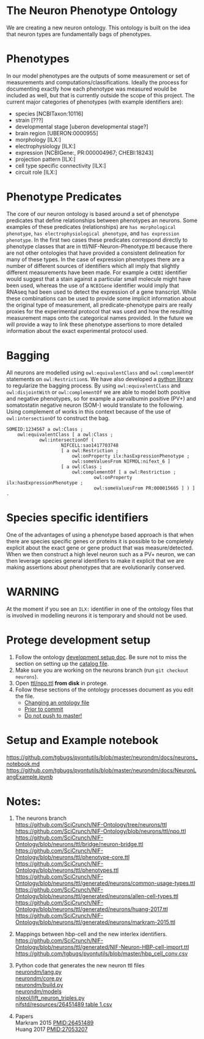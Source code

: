 # The Neuron Phenotype Ontology
We are creating a new neuron ontology.
This ontology is built on the idea that neuron types are fundamentally bags of phenotypes.

# Phenotypes
In our model phenotypes are the outputs of some measurement or set of measurements and computations/classifications. Ideally the process for documenting exactly how each phenotype was measured would be included as well, but that is currently outside the scope of this project. The current major categories of phenotypes (with example identifiers are):
  * species [NCBITaxon:10116]
  * strain [???]
  * developmental stage [uberon developmental stage?]
  * brain region [UBERON:0000955]
  * morphology [ILX:]
  * electrophysiology [ILX:]
  * expression [NCBIGene:, PR:000004967; CHEBI:18243]
  * projection pattern [ILX:]
  * cell type specific connectivity [ILX:]
  * circuit role [ILX:]

# Phenotype Predicates
The core of our neuron ontology is based around a set of phenotype predicates that define relationships between phenotypes an neurons. Some examples of these predicates (relationships) are `has morphological phenotype`, `has electrophysiological phenotype`, and `has expression phenotype`. In the first two cases these predicates correspond directly to phenotype classes that are in ttl/NIF-Neuron-Phenotype.ttl because there are not other ontologies that have provided a consistent delineation for many of these types. In the case of expression phenotypes there are a number of different sources of identifiers which all imply that slightly different measurements have been made. For example a `CHEBI` identifier would suggest that a stain against a particular small molecule might have been used, whereas the use of a `NCBIGene` identifier would imply that RNAseq had been used to detect the expression of a gene transcript. While these combinations can be used to provide some implicit information about the original type of measurement, all predicate-phenotype pairs are really proxies for the experimental protocol that was used and how the resulting measurement maps onto the categorical names provided. In the future we will provide a way to link these phenotype assertions to more detailed information about the exact experimental protocol used.

# Bagging
All neurons are modelled using `owl:equivalentClass` and `owl:complementOf` statements on `owl:Restriction`s. We have also developed a [python library](https://github.com/tgbugs/pyontutils/tree/master/neurondm) to regularize the bagging process. By using `owl:equivalentClass` and `owl:disjointWith` or `owl:complementOf` we are able to model both positive and negative phenotypes, so for example a parvalbumin positive (PV+) and somatostatin negative neuron (SOM-) would translate to the following. Using complement of works in this context because of the use of `owl:intersectionOf` to construct the bag.
``` ttl
SOMEID:1234567 a owl:Class ;
    owl:equivalentClass [ a owl:Class ;
            owl:intersectionOf (
                    NIFCELL:sao1417703748
                    [ a owl:Restriction ;
                        owl:onProperty ilx:hasExpressionPhenotype ;
                        owl:someValuesFrom NIFMOL:nifext_6 ]
                    [ a owl:Class ;
                        owl:complementOf [ a owl:Restriction ;
                                owl:onProperty ilx:hasExpressionPhenotype ;
                                owl:someValuesFrom PR:000015665 ] ) ] .
```

# Species specific identifiers
One of the advantages of using a phenotype based approach is that when there are species specific genes or proteins it is possible to be completely explicit about the exact gene or gene product that was measure/detected. When we then construct a high level neuron such as a PV+ neuron, we can then leverage species general identifiers to make it explicit that we are making assertions about phenotypes that are evolutionarily conserved.

# WARNING
At the moment if you see an `ILX:` identifier in one of the ontology files that is involved in modelling neurons it is temporary and should not be used.

# Protege development setup
1. Follow the ontology [development setup doc](./development-setup.md).
Be sure not to miss the section on setting up the [catalog file](./development-setup.md#catalog).
2. Make sure you are working on the neurons branch (run `git checkout neurons`).
2. Open [ttl/npo.ttl](./../ttl/npo.ttl) **from disk** in protege.
3. Follow these sections of the ontology processes document as you edit the file.
   - [Changing an ontology file](./processes.md#changing-an-ontology-file)
   - [Prior to commit](./processes.md#prior-to-commit)
   - [Do not push to master!](./processes.md#do-not-push-ontology-files-to-master)

# Setup and Example notebook
https://github.com/tgbugs/pyontutils/blob/master/neurondm/docs/neurons_notebook.md  
https://github.com/tgbugs/pyontutils/blob/master/neurondm/docs/NeuronLangExample.ipynb  

# Notes:

1. The neurons branch  
https://github.com/SciCrunch/NIF-Ontology/tree/neurons/ttl  
https://github.com/SciCrunch/NIF-Ontology/blob/neurons/ttl/npo.ttl  
https://github.com/SciCrunch/NIF-Ontology/blob/neurons/ttl/bridge/neuron-bridge.ttl  
https://github.com/SciCrunch/NIF-Ontology/blob/neurons/ttl/phenotype-core.ttl  
https://github.com/SciCrunch/NIF-Ontology/blob/neurons/ttl/phenotypes.ttl  
https://github.com/SciCrunch/NIF-Ontology/blob/neurons/ttl/generated/neurons/common-usage-types.ttl  
https://github.com/SciCrunch/NIF-Ontology/blob/neurons/ttl/generated/neurons/allen-cell-types.ttl  
https://github.com/SciCrunch/NIF-Ontology/blob/neurons/ttl/generated/neurons/huang-2017.ttl  
https://github.com/SciCrunch/NIF-Ontology/blob/neurons/ttl/generated/neurons/markram-2015.ttl  

2. Mappings between hbp-cell and the new interlex identifiers.  
https://github.com/SciCrunch/NIF-Ontology/blob/neurons/ttl/generated/NIF-Neuron-HBP-cell-import.ttl  
https://github.com/tgbugs/pyontutils/blob/master/hbp_cell_conv.csv  

3. Python code that generates the new neuron ttl files  
[neurondm/lang.py](https://github.com/tgbugs/pyontutils/blob/master/neurondm/neurondm/lang.py)  
[neurondm/core.py](https://github.com/tgbugs/pyontutils/blob/master/neurondm/neurondm/core.py)  
[neurondm/build.py](https://github.com/tgbugs/pyontutils/blob/master/neurondm/neurondm/build.py)  
[neurondm/models](https://github.com/tgbugs/pyontutils/tree/master/neurondm/neurondm/models)  
[nlxeol/lift_neuron_triples.py](https://github.com/tgbugs/nlxeol/blob/master/lift_neuron_triples.py)  
[nifstd/resources/26451489 table 1.csv](https://github.com/tgbugs/pyontutils/blob/master/nifstd/resources/26451489%20table%201.csv)  

4. Papers  
Markram 2015 [PMID:26451489](https://www.ncbi.nlm.nih.gov/pubmed/26451489)  
Huang 2017 [PMID:27053207](https://www.ncbi.nlm.nih.gov/pubmed/27053207)  

